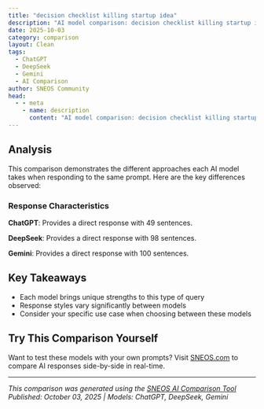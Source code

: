 ```yaml
---
title: "decision checklist killing startup idea"
description: "AI model comparison: decision checklist killing startup idea..."
date: 2025-10-03
category: comparison
layout: Clean
tags:
  - ChatGPT
  - DeepSeek
  - Gemini
  - AI Comparison
author: SNEOS Community
head:
  - - meta
    - name: description
      content: "AI model comparison: decision checklist killing startup idea..."
---
```


<ChatComparison
  title="decision checklist killing startup idea"
  prompt="decision checklist killing startup idea"
  :responses='{"ChatGPT": "Certainly! Here\u2019s a decision checklist to help you determine whether to kill a startup idea. Evaluating your idea critically at different stages can save you time, money, and effort if the idea isn\u2019t viable.\n\n---\n\n### Startup Idea Kill-or-Pursue Checklist\n\n#### 1. **Market Validation**\n- Have you identified a clear target market?\n- Is the problem you\u2019re solving significant and painful enough for customers?\n- Do potential customers express strong interest or willingness to pay?\n- Have you conducted surveys, interviews, or tests to validate demand?\n- Is there a sizeable market opportunity with growth potential?\n\n#### 2. **Competitive Landscape**\n- Are there existing competitors solving the same problem?\n- Can you articulate a clear, sustainable competitive advantage?\n- Are barriers to entry low, making it easy for others to replicate your idea?\n- Does your idea offer something significantly better or different?\n\n#### 3. **Product Feasibility**\n- Can the product be built with your current resources and team expertise?\n- Is the technology required realistic and attainable?\n- Can you build a Minimum Viable Product (MVP) quickly?\n- Are there regulatory or legal barriers affecting product development?\n\n#### 4. **Financial Considerations**\n- Can the startup be built with the available or reasonably raised funding?\n- Is the business model able to generate revenue and reach profitability?\n- Are the customer acquisition costs reasonable against lifetime value?\n- Does the projected return justify the risks and effort?\n\n#### 5. **Team and Execution**\n- Do you have or can you assemble a capable, committed founding team?\n- Does the team have the necessary skills and experience?\n- Is the team passionate and adaptable in the face of challenges?\n\n#### 6. **Traction and Metrics**\n- Have you seen any initial traction (users, revenue, partnerships)?\n- Is user feedback positive and consistent?\n- Are key metrics improving or stagnant?\n\n#### 7. **Personal Fit and Motivation**\n- Are you personally passionate about this idea and problem?\n- Can you commit the time and energy required?\n- Are you solving the problem for the right reasons (not just money or hype)?\n\n---\n\n### Red Flags \u2013 Consider Killing the Idea If:\n- There is little or no market demand.\n- Customers do not find the problem or solution compelling.\n- Competition is overwhelming without clear differentiation.\n- MVP development is prohibitively complex or costly.\n- Funding is unrealistic or unwillingness of investors to back the idea.\n- Team lacks motivation, skills, or cohesion.\n- Early metrics show no interest or growth.\n- The idea doesn\u2019t excite or motivate you personally.\n\n---\n\n### Final Notes\n- It\u2019s okay to kill an idea early to save resources.\n- Pivoting might be an option instead of killing.\n- Gather objective feedback from mentors, potential customers, and advisors before deciding.\n\n---\n\nIf you want, I can help you go through these questions step-by-step with your specific idea. Just let me know!", "DeepSeek": "Of course. Here is a comprehensive decision checklist designed to help you critically evaluate your startup idea before investing significant time and money.\n\nThe goal isn\u0027t to kill every idea, but to **pressure-test it rigorously**. If your idea survives this checklist, it\u0027s a strong sign to proceed. If it fails, you\u0027ve saved yourself immense resources and can pivot or find a better idea.\n\n---\n\n### The \u0022Should I Kill My Startup Idea?\u0022 Decision Checklist\n\n#### **Phase 1: The Core Problem \u0026 Solution**\n\n**1. The Problem:**\n- [ ] **Is it a real, felt pain?** Are people actively searching for a solution, complaining about it, or paying for existing \u0022workarounds\u0022?\n- [ ] **Is it a \u0022hair-on-fire\u0022 problem or a \u0022nice-to-have\u0022?** Are users desperate for a solution, or will it be the first thing they cut from their budget?\n- [ ] **Is it my problem, or a widespread one?** Are you solving your own niche problem, or does a large, identifiable market have it?\n- [ ] **Can I clearly describe the problem in one sentence?** If you can\u0027t, it\u0027s not focused enough.\n\n**2. The Solution:**\n- [ ] **Does my solution directly address the core problem?** Or is it a complex workaround?\n- [ ] **Is it 10x better than the current alternatives?** Is it significantly cheaper, faster, easier, or more effective? (Not just 10% better).\n- [ ] **Can I explain what my product does in one clear sentence?** (The \u0022X for Y\u0022 analogy can help, e.g., \u0022Uber for private jets\u0022).\n\n---\n\n#### **Phase 2: The Market \u0026 Customers**\n\n**3. The Market:**\n- [ ] **Is the market large enough?** Is it a niche market with high willingness to pay, or a massive market with low margins? (TAM, SAM, SOM).\n- [ ] **Is the market growing, stable, or shrinking?** It\u0027s easier to succeed in a rising tide.\n- [ ] **Can I identify my first 10, 100, and 1,000 customers?** Be specific, don\u0027t say \u0022everyone.\u0022\n\n**4. The Customers:**\n- [ ] **Have I spoken to at least 10 potential customers?** Not friends and family, but real strangers who fit the profile.\n- [ ] **Did they confirm the problem is painful?** What words do they use to describe it?\n- [ ] **After describing my solution, did they ask \u0022How can I buy this?\u0022 or \u0022When can I get it?\u0022** Polite interest is not enough.\n- [ ] **Are they willing to pay for it?** Have you asked them about budget and pricing? (The \u0022Fake Door\u0022 test can work here).\n\n---\n\n#### **Phase 3: The Business Model \u0026 Competition**\n\n**5. Business Model:**\n- [ ] **How will I make money?** (Subscription, transaction fee, ads, etc.)\n- [ ] **Is the Lifetime Value (LTV) of a customer significantly greater than the Cost to Acquire them (CAC)?** (Rule of thumb: LTV should be 3x CAC or more).\n- [ ] **How long will it take to become profitable?** Do I have the runway (time/money) to get there?\n\n**6. Competition:**\n- [ ] **Who are the direct and indirect competitors?** (e.g., A direct competitor to Netflix is Hulu; an indirect one is reading a book).\n- [ ] **What is my sustainable competitive advantage?** (The \u0022moat\u0022). Is it:\n - [ ] **Technology:** A patent or proprietary tech that\u0027s hard to copy.\n - [ ] **Network Effects:** The product gets better as more people use it (e.g., Facebook, Uber).\n - [ ] **Brand:** Strong customer loyalty and trust.\n - [ ] **Cost:** I can produce/deliver it much cheaper.\n - [ ] **Regulatory:** Licenses or regulations protect my business.\n- [ ] **If a well-funded competitor copies my idea tomorrow, how do I survive?**\n\n---\n\n#### **Phase 4: Execution \u0026 Founder Fit**\n\n**7. Feasibility \u0026 Execution:**\n- [ ] **Do I have the skills to build the MVP (Minimum Viable Product)?** If not, can I find a co-founder or afford to hire someone who does?\n- [ ] **What are the top 3 biggest execution risks?** (e.g., technology complexity, regulatory hurdles, manufacturing).\n- [ ] **What is the simplest version of this product I can launch with?** (The \u0022MVP\u0022).\n\n**8. Founder-Market Fit:**\n- [ ] **Am I deeply passionate about this problem/industry?** You will be living and breathing this for 5-10 years.\n- [ ] **Do I have unique insight, skills, or experience in this domain?**\n- [ ] **Am I the right person to build this company?** (Be brutally honest).\n\n---\n\n### **The Final \u0022Go / No-Go\u0022 Decision**\n\n**Scoring Your Checklist:**\n\n* **Mostly Green Lights (Go):** You have a clear problem, a 10x solution, a viable market, and the passion/skills to build it. **Proceed with conviction.**\n* **Many Yellow Lights (Pivot/Re-think):** You have some signals, but major questions remain (e.g., on the business model or competitive moat). **You need to de-risk these areas before proceeding.** Go back and talk to more customers.\n* **Mostly Red Lights (Kill):** The problem isn\u0027t painful, the market is tiny, competition is fierce, or you lack passion. **This is a success.** You\u0027ve avoided a costly mistake. Celebrate the learning and move on to the next idea.\n\n**The Final Gut Check Question:**\n\n\u003E **\u0022Knowing everything I know now, if I had a working product and 100 paying customers today, would I be excited to get out of bed tomorrow and go build this into a massive company?\u0022**\n\nIf the answer isn\u0027t a resounding \u0022HELL YES,\u0022 it\u0027s probably a sign to kill the idea. Your passion is the fuel that will get you through the inevitable hard times.\n\n---\n**Remember:** The cost of killing a bad idea early is a few weeks of your time. The cost of pursuing a bad idea for too long can be years of your life and your life savings. Use this checklist to be smart, not sentimental.", "Gemini": "Okay, let\u0027s create a decision checklist to help you objectively evaluate whether to kill a startup idea. This checklist is designed to be rigorous and force you to confront the hard questions.\n\n**I. Problem Validation:**\n\n* **[ ] Is there a real, painful problem?**\n * Evidence-based (e.g., surveys, interviews, market research reports)?\n * Is the problem widespread enough to create a sustainable market?\n * Is it a \u0022vitamin\u0022 (nice-to-have) or a \u0022painkiller\u0022 (must-have)?\n* **[ ] Have you talked to at least 20-30 *ideal* customers about their pain points?**\n * Did you ask open-ended questions and *listen* more than you talked?\n * Did they independently validate the problem without you leading them?\n* **[ ] Is the problem already being adequately solved by existing solutions?**\n * Competitor analysis: What are they doing well? What are they doing poorly?\n * Is your proposed solution significantly better (10x better, not just 10% better)?\n* **[ ] Are people willing to *pay* to solve this problem?**\n * Have you asked them directly, \u0022How much would you pay for a solution like this?\u0022\n * Have you researched pricing models for similar solutions in the market?\n* **[ ] Is the target market accessible?**\n * Do you know how to reach your ideal customers? What channels do they use?\n * Is the cost of customer acquisition (CAC) realistic and sustainable?\n* **[ ] Have you A/B tested different landing pages to guage user interest?**\n\n**If you answer \u0022NO\u0022 to more than one of the questions above, seriously consider killing the idea.**\n\n**II. Solution Validation:**\n\n* **[ ] Have you built an MVP (Minimum Viable Product)?**\n * Even a very basic one (e.g., a landing page with a demo video, a no-code prototype).\n* **[ ] Have you gotten feedback on your MVP from your target customers?**\n * Did they *actually use* the MVP, or just say they liked the idea?\n * Did you observe how they interacted with it?\n* **[ ] Does the MVP actually solve the problem you identified?**\n * Did it produce the intended results?\n* **[ ] Is the solution technically feasible?**\n * Do you have the skills/resources to build and maintain it?\n * Are there any significant technical hurdles or dependencies?\n* **[ ] Is the solution scalable?**\n * Can it handle a large number of users/transactions without performance issues?\n * Will the cost of scaling be manageable?\n* **[ ] Is the solution defensible?**\n * Can it be easily copied by competitors?\n * Do you have any intellectual property protection (patents, trademarks, etc.)?\n* **[ ] Have you A/B tested different key features?**\n\n**If you answer \u0022NO\u0022 to more than two of the questions above, seriously consider killing the idea.**\n\n**III. Market \u0026 Business Viability:**\n\n* **[ ] Is the market large enough to support a viable business?**\n * TAM (Total Addressable Market), SAM (Serviceable Available Market), SOM (Serviceable Obtainable Market) analysis.\n * Are you comfortable with a niche market, or do you need broader appeal?\n* **[ ] Is there a clear path to profitability?**\n * Unit economics: Can you make more money from each customer than it costs to acquire them?\n * What\u0027s your revenue model (subscription, freemium, one-time purchase, etc.)?\n* **[ ] Do you have a realistic financial projection?**\n * Including revenue, expenses, and cash flow.\n * Have you considered different scenarios (best case, worst case, most likely)?\n* **[ ] Do you have the necessary resources (time, money, team) to execute?**\n * Are you willing to commit the necessary time and effort?\n * Do you have access to funding or are you able to bootstrap?\n * Do you have the right skills on your team, or can you acquire them?\n* **[ ] Are there any significant regulatory or legal hurdles?**\n * Compliance requirements, data privacy issues, etc.\n* **[ ] Have you identified and assessed the major risks to the business?**\n * Market risk, competitive risk, technology risk, execution risk, etc.\n* **[ ] Do you have a solid go-to-market strategy?**\n * How will you acquire customers? What marketing channels will you use?\n * How will you retain customers?\n\n**If you answer \u0022NO\u0022 to more than three of the questions above, seriously consider killing the idea.**\n\n**IV. Personal Factors:**\n\n* **[ ] Are you still passionate about the idea?**\n * Enthusiasm is crucial for persevering through the inevitable challenges.\n* **[ ] Are you the right person to lead this venture?**\n * Do you have the necessary skills, experience, and network?\n* **[ ] Is this the right time for you to pursue this idea?**\n * Consider your personal circumstances, financial situation, and other commitments.\n* **[ ] Is this idea aligned with your long-term goals and values?**\n* **[ ] Have you explored pivoting the idea to address the problems you\u0027ve uncovered?**\n\n**V. \u0022Gut Check\u0022 Questions:**\n\n* **[ ] If you were an investor, would you invest in this idea, *based on the data you\u0027ve collected*?** (Be honest!)\n* **[ ] Are you pursuing this idea because you\u0027re genuinely excited about solving the problem, or because you\u0027re chasing money/fame?**\n* **[ ] Have you sought out and considered dissenting opinions from trusted advisors?**\n* **[ ] Are you afraid to kill the idea because you\u0027ve already invested so much time and effort (sunk cost fallacy)?**\n\n**Important Considerations:**\n\n* **Be Honest:** Don\u0027t try to rationalize or downplay negative findings. Be objective and data-driven.\n* **Seek External Feedback:** Share this checklist and your findings with trusted mentors, advisors, and potential investors. Get their honest opinions.\n* **Pivoting:** If you identify significant problems, explore whether you can pivot the idea to address those problems. Don\u0027t be afraid to change direction.\n* **Learn from the Experience:** Even if you decide to kill the idea, the experience will be valuable. Document your findings and use them to improve your next venture.\n* **Don\u0027t Be Afraid to Kill It:** Sometimes, the best decision is to walk away. It frees you up to pursue better opportunities.\n\n**The Outcome:**\n\nAfter completing the checklist, honestly assess your answers. If you have multiple \u0022NO\u0022 answers across the categories, particularly in the Problem Validation section, it\u0027s likely time to kill the idea. It\u0027s a tough decision, but it\u0027s often the right one. Good luck!\n"}' 
  published-date="21:12"
/>

## Analysis

This comparison demonstrates the different approaches each AI model takes when responding to the same prompt. Here are the key differences observed:

### Response Characteristics

**ChatGPT**: Provides a direct response with 49 sentences. 

**DeepSeek**: Provides a direct response with 98 sentences. 

**Gemini**: Provides a direct response with 100 sentences. 

## Key Takeaways

- Each model brings unique strengths to this type of query
- Response styles vary significantly between models
- Consider your specific use case when choosing between these models

## Try This Comparison Yourself

Want to test these models with your own prompts? Visit [SNEOS.com](https://sneos.com) to compare AI responses side-by-side in real-time.

---

*This comparison was generated using the [SNEOS AI Comparison Tool](https://sneos.com)*
*Published: October 03, 2025 | Models: ChatGPT, DeepSeek, Gemini*
